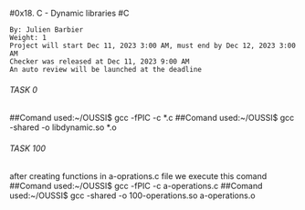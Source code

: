 #0x18. C - Dynamic libraries
#C

    By: Julien Barbier
    Weight: 1
    Project will start Dec 11, 2023 3:00 AM, must end by Dec 12, 2023 3:00 AM
    Checker was released at Dec 11, 2023 9:00 AM
    An auto review will be launched at the deadline

######	TASK 0	######

##Comand used:~/OUSSI$ gcc -fPIC -c *.c
##Comand used:~/OUSSI$ gcc -shared -o libdynamic.so *.o

######	TASK 100	######
after creating functions in a-oprations.c file we execute this comand
##Comand used:~/OUSSI$ gcc -fPIC -c a-operations.c
##Comand used:~/OUSSI$ gcc -shared -o 100-operations.so a-operations.o
